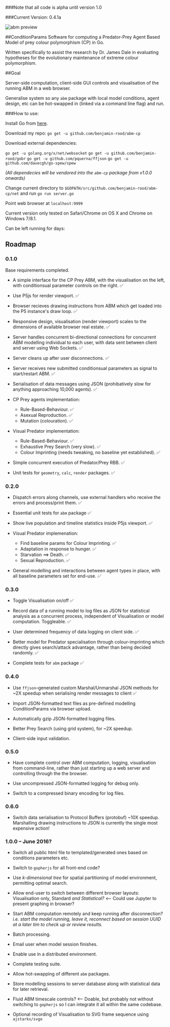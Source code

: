 ###Note that all code is alpha until version 1.0

###Current Version: 0.4.1a

![abm preview](https://giant.gfycat.com/FondPersonalAfricanparadiseflycatcher.gif)

##ConditionParams
Software for computing a Predator-Prey Agent Based Model of prey colour polymorphism (CP) in Go. 

Written specifically to assist the research by Dr. James Dale in evaluating hypotheses for the evolutionary maintenance of extreme colour polymorphism.

##Goal

Server-side computation, client-side GUI controls and visualisation of the running ABM in a web browser.

Generalise system so any `abm` package with local model conditions, agent design, etc can be hot-swapped in (linked via a command line flag) and run.

###How to use:

Install Go from [here](https://golang.org/dl/).

Download my repo: `go get -u github.com/benjamin-rood/abm-cp`

Download external dependencies: 

`go get -u golang.org/x/net/websocket`
`go get -u github.com/benjamin-rood/gobr`
`go get -u github.com/pquerna/ffjson`
`go get -u github.com/davecgh/go-spew/spew`

*(All dependecies will be vendored into the `abm-cp` package from v1.0.0 onwards)*

Change current directory to `$GOPATH/src/github.com/benjamin-rood/abm-cp/net` and run `go run server.go`

Point web browser at `localhost:9999`

Current version only tested on Safari/Chrome on OS X and Chrome on Windows 7/8.1.

Can be left running for days:



## Roadmap

### 0.1.0
Base requirements completed.

* A simple interface for the CP Prey ABM, with the visualisation on the left, with conditionsual parameter controls on the right. :white_check_mark:

* Use P5js for render viewport. :white_check_mark:

* Browser recieves drawing instructions from ABM which get loaded into the P5 instance's draw loop. :white_check_mark:

* Responsive design, visualisation (render viewport) scales to the dimensions of available browser real estate. :white_check_mark:

* Server handles concurrent bi-directional connections for concurrent ABM modelling individual to each user, with data sent between client and server using Web Sockets. :white_check_mark:

* Server cleans up after user disconnections. :white_check_mark:

* Server receives new submitted conditionsual parameters as signal to start/restart ABM. :white_check_mark:

* Serialisation of data messages using JSON (prohibatively slow for anything approaching 10,000 agents).  :white_check_mark:

* CP Prey agents implementation:
	 * Rule-Based-Behaviour. :white_check_mark:
	 * Asexual Reproduction. :white_check_mark:
	 * Mutation (colouration). :white_check_mark:

* Visual Predator implementation:
	* Rule-Based-Behaviour. :white_check_mark:
	* Exhaustive Prey Search (very slow). :white_check_mark:
	* Colour Imprinting (needs tweaking, no baseline yet established). :white_check_mark:

* Simple concurrent execution of Predator/Prey RBB. :white_check_mark:

* Unit tests for `geometry`, `calc`, `render` packages. :white_check_mark:

### 0.2.0

* Dispatch errors along channels, use external handlers who receive the errors and process/print them. :white_check_mark:

* Essential unit tests for `abm` package :white_check_mark:

* Show live population and timeline statistics inside P5js viewport. :white_check_mark:
 
* Visual Predator implemenation:
	* Find baseline params for Colour Imprinting. :white_check_mark:
	* Adaptation in response to hunger. :white_check_mark:
	* Starvation ⟹ Death. :white_check_mark:
	* Sexual Reproduction. :white_check_mark:

* General modelling and interactions between agent types in place, with all baseline parameters set for end-use. :white_check_mark:

### 0.3.0

* Toggle Visualisation on/off :white_check_mark:

* Record data of a running model to log files as JSON for statistical analysis as a concurrent process, independent of Visualisation or model computation. Toggleable. :white_check_mark:

* User determined frequency of data logging on client side. :white_check_mark:

* Better model for Predator specialisation through colour-imprinting which directly gives search/attack advantage, rather than being decided randomly. :white_check_mark:

* Complete tests for `abm` package :white_check_mark:

### 0.4.0

* Use `ffjson`–generated custom Marshal/Unmarshal JSON methods for ~2X speedup when serialising render messages to client  :white_check_mark:

* Import JSON-formatted text files as pre-defined modelling ConditionParams via browser upload.

* Automatically gzip JSON-formatted logging files.

* Better Prey Search (using grid system), for ~2X speedup.

* Client-side input validation.

### 0.5.0

* Have complete control over ABM computation, logging, visualisation from command-line, rather than just starting up a web server and controlling through the the browser.

* Use uncompressed JSON-formatted logging for debug only.

* Switch to a compressed binary encoding for log files. 

### 0.6.0

* Switch data serialisation to Protocol Buffers (protobuf) ~10X speedup. Marshalling drawing instructions to JSON is currently the single most expensive action!


### 1.0.0 – June 2016?

* Switch all public html file to templated/generated ones based on conditions parameters etc.

* Switch to `gopherjs` for all front-end code?

* Use *k-dimensional tree* for spatial partitioning of model environment, permitting optimal search.

* Allow end-user to switch between different browser layouts: Visualisation only, Standard *and Statistical?*  ⟵ Could use Jupyter to present graphing in browser?

*  Start ABM computation remotely and keep running after disconnection? *i.e. start the model running, leave it, reconnect based on session UUID at a later tim to check up or review results.*

* Batch processing.

* Email user when model session finishes.

* Enable use in a distributed environment.

* Complete testing suite.

* Allow hot-swapping of different `abm` packages.

* Store modelling sessions to server database along with statistical data for later retrieval.

* Fluid ABM timescale controls? ⟵ Doable, but probably not without switching to `gopherjs` so I can integrate it all within the same codebase.

* Optional recording of Visualisation to SVG frame sequence using `ajstarks/svgo`
